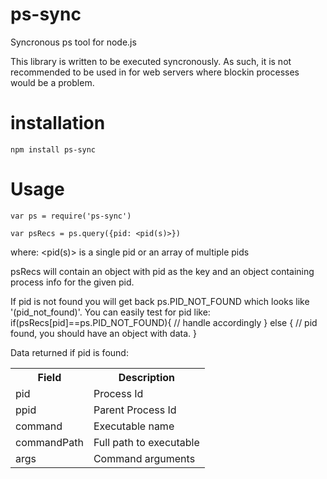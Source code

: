 # ps-sync
Syncronous ps tool for node.js

This library is written to be executed syncronously. As such, it is not recommended
to be used in for web servers where blockin processes would be a problem.

# installation
    npm install ps-sync


# Usage
    var ps = require('ps-sync')
    
    var psRecs = ps.query({pid: <pid(s)>})
    
where: <pid(s)> is a single pid or an array of multiple pids
    
psRecs will contain an object with pid as the key and an 
object containing process info for the given pid. 

If pid is not found you will get back ps.PID_NOT_FOUND which looks like '(pid_not_found)'. You can easily test for pid like: 
    if(psRecs[pid]==ps.PID_NOT_FOUND){
        // handle accordingly
    } else {
        // pid found, you should have an object with data.
    }

    
Data returned if pid is found:

<table>
<tr>
<th>Field</th>
<th>Description</th>
</tr><tr>
<td>pid</td>
<td>Process Id</td>
</tr><tr>
<td>ppid</td>
<td>Parent Process Id</td>
</tr><tr>
<td>command</td>
<td>Executable name</td>
</tr><tr>
<td>commandPath</td>
<td>Full path to executable</td>
</tr><tr>
<td>args</td>
<td>Command arguments</td>
</tr>
</table>